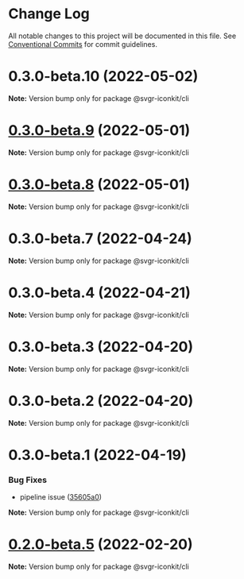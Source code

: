# Change Log

All notable changes to this project will be documented in this file.
See [Conventional Commits](https://conventionalcommits.org) for commit guidelines.

# 0.3.0-beta.10 (2022-05-02)

**Note:** Version bump only for package @svgr-iconkit/cli





# [0.3.0-beta.9](https://github.com/svgr-iconkit/svgr-iconkit/compare/v0.3.0-beta.3...v0.3.0-beta.9) (2022-05-01)

**Note:** Version bump only for package @svgr-iconkit/cli





# [0.3.0-beta.8](https://github.com/svgr-iconkit/svgr-iconkit/compare/v0.3.0-beta.3...v0.3.0-beta.8) (2022-05-01)

**Note:** Version bump only for package @svgr-iconkit/cli





# 0.3.0-beta.7 (2022-04-24)

**Note:** Version bump only for package @svgr-iconkit/cli





# 0.3.0-beta.4 (2022-04-21)

**Note:** Version bump only for package @svgr-iconkit/cli





# 0.3.0-beta.3 (2022-04-20)

**Note:** Version bump only for package @svgr-iconkit/cli





# 0.3.0-beta.2 (2022-04-20)

**Note:** Version bump only for package @svgr-iconkit/cli





# 0.3.0-beta.1 (2022-04-19)


### Bug Fixes

* pipeline issue ([35605a0](https://github.com/svgr-iconkit/svgr-iconkit/commit/35605a00d60b4ec4a944048c9e1e32718a448878))







**Note:** Version bump only for package @svgr-iconkit/cli





# [0.2.0-beta.5](https://github.com/svgr-iconkit/svgr-iconkit/compare/v0.2.0-beta.4...v0.2.0-beta.5) (2022-02-20)

**Note:** Version bump only for package @svgr-iconkit/cli
